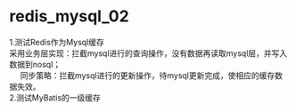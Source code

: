 # redis_mysql_02
1.测试Redis作为Mysql缓存<br>
  采用业务层实现：拦截mysql进行的查询操作，没有数据再读取mysql层，并写入数据到nosql；<br>     
  同步策略：拦截mysql进行的更新操作，待mysql更新完成，使相应的缓存数据失效。<br>
2.测试MyBatis的一级缓存<br>
